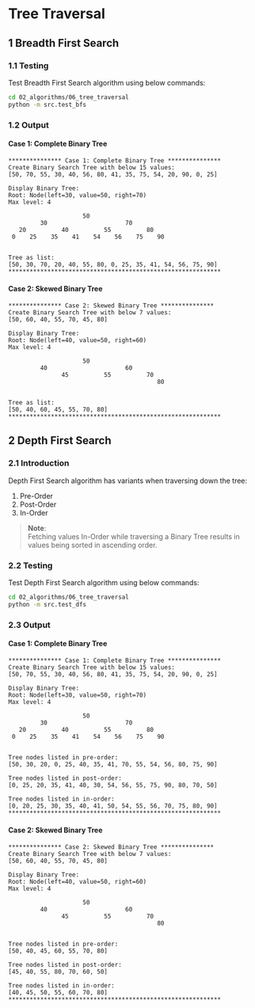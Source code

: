 # Tree Traversal

## 1 Breadth First Search

### 1.1 Testing

Test Breadth First Search algorithm using below commands:

```sh
cd 02_algorithms/06_tree_traversal
python -m src.test_bfs
```

### 1.2 Output

#### Case 1: Complete Binary Tree

```log
*************** Case 1: Complete Binary Tree ***************
Create Binary Search Tree with below 15 values:
[50, 70, 55, 30, 40, 56, 80, 41, 35, 75, 54, 20, 90, 0, 25]

Display Binary Tree:
Root: Node(left=30, value=50, right=70)
Max level: 4

                     50
         30                      70
   20          40          55          80
 0    25    35    41    54    56    75    90


Tree as list:
[50, 30, 70, 20, 40, 55, 80, 0, 25, 35, 41, 54, 56, 75, 90]
************************************************************
```

#### Case 2: Skewed Binary Tree

```log
*************** Case 2: Skewed Binary Tree ***************
Create Binary Search Tree with below 7 values:
[50, 60, 40, 55, 70, 45, 80]

Display Binary Tree:
Root: Node(left=40, value=50, right=60)
Max level: 4

                     50
         40                      60
               45          55          70
                                          80


Tree as list:
[50, 40, 60, 45, 55, 70, 80]
************************************************************
```

## 2 Depth First Search

### 2.1 Introduction

Depth First Search algorithm has variants when traversing down the tree:

1. Pre-Order
2. Post-Order
3. In-Order

> **Note**:  
> Fetching values In-Order while traversing a Binary Tree results in values being sorted in ascending order.

### 2.2 Testing

Test Depth First Search algorithm using below commands:

```sh
cd 02_algorithms/06_tree_traversal
python -m src.test_dfs
```

### 2.3 Output

#### Case 1: Complete Binary Tree

```log
*************** Case 1: Complete Binary Tree ***************
Create Binary Search Tree with below 15 values:
[50, 70, 55, 30, 40, 56, 80, 41, 35, 75, 54, 20, 90, 0, 25]

Display Binary Tree:
Root: Node(left=30, value=50, right=70)
Max level: 4

                     50
         30                      70
   20          40          55          80
 0    25    35    41    54    56    75    90


Tree nodes listed in pre-order:
[50, 30, 20, 0, 25, 40, 35, 41, 70, 55, 54, 56, 80, 75, 90]

Tree nodes listed in post-order:
[0, 25, 20, 35, 41, 40, 30, 54, 56, 55, 75, 90, 80, 70, 50]

Tree nodes listed in in-order:
[0, 20, 25, 30, 35, 40, 41, 50, 54, 55, 56, 70, 75, 80, 90]
************************************************************
```

#### Case 2: Skewed Binary Tree

```log
*************** Case 2: Skewed Binary Tree ***************
Create Binary Search Tree with below 7 values:
[50, 60, 40, 55, 70, 45, 80]

Display Binary Tree:
Root: Node(left=40, value=50, right=60)
Max level: 4

                     50
         40                      60
               45          55          70
                                          80


Tree nodes listed in pre-order:
[50, 40, 45, 60, 55, 70, 80]

Tree nodes listed in post-order:
[45, 40, 55, 80, 70, 60, 50]

Tree nodes listed in in-order:
[40, 45, 50, 55, 60, 70, 80]
************************************************************
```
